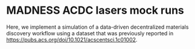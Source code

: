 # MADNESS ACDC lasers mock runs

Here, we implement a simulation of a data-driven decentralized materials discovery workflow using a dataset
that was previously reported in https://pubs.acs.org/doi/10.1021/acscentsci.1c01002.
